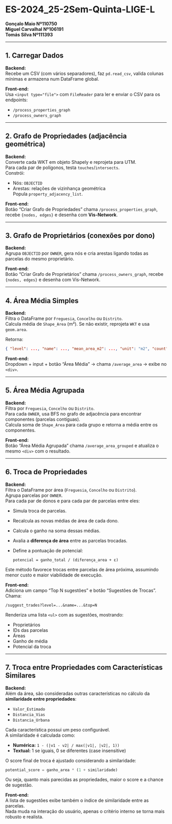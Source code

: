 # ES-2024_25-2Sem-Quinta-LIGE-L

**Gonçalo Maio Nº110750**  
**Miguel Carvalhal Nº106191**  
**Tomás Silva Nº111393**

---
## 1. Carregar Dados

**Backend:**  
Recebe um CSV (com vários separadores), faz `pd.read_csv`, valida colunas mínimas e armazena num DataFrame global.

**Front-end:**  
Usa `<input type="file">` com `FileReader` para ler e enviar o CSV para os endpoints:
- `/process_properties_graph`
- `/process_owners_graph`

---
## 2. Grafo de Propriedades (adjacência geométrica)

**Backend:**  
Converte cada WKT em objeto Shapely e reprojeta para UTM.  
Para cada par de polígonos, testa `touches`/`intersects`.  
Constrói:
- Nós: `OBJECTID`
- Arestas: relações de vizinhança geométrica  
Popula `property_adjacency_list`.

**Front-end:**  
Botão “Criar Grafo de Propriedades” chama `/process_properties_graph`, recebe `{nodes, edges}` e desenha com **Vis-Network**.

---
## 3. Grafo de Proprietários (conexões por dono)

**Backend:**  
Agrupa `OBJECTID` por `OWNER`, gera nós e cria arestas ligando todas as parcelas do mesmo proprietário.

**Front-end:**  
Botão “Criar Grafo de Proprietários” chama `/process_owners_graph`, recebe `{nodes, edges}` e desenha com Vis-Network.

---
## 4. Área Média Simples

**Backend:**  
Filtra o DataFrame por `Freguesia`, `Concelho` ou `Distrito`.  
Calcula média de `Shape_Area` (m²). Se não existir, reprojeta `WKT` e usa `geom.area`.

Retorna:
```json
{ "level": ..., "name": ..., "mean_area_m2": ..., "unit": "m2", "count": ... }
```

**Front-end:**  
Dropdown + input + botão “Área Média” → chama `/average_area` → exibe no `<div>`.

---
## 5. Área Média Agrupada

**Backend:**  
Filtra por `Freguesia`, `Concelho` ou `Distrito`.  
Para cada `OWNER`, usa BFS no grafo de adjacência para encontrar componentes (parcelas contíguas).  
Calcula soma de `Shape_Area` para cada grupo e retorna a média entre os componentes.

**Front-end:**  
Botão “Área Média Agrupada” chama `/average_area_grouped` e atualiza o mesmo `<div>` com o resultado.

---
## 6. Troca de Propriedades

**Backend:**  
Filtra o DataFrame por área (`Freguesia`, `Concelho` ou `Distrito`).  
Agrupa parcelas por `OWNER`.  
Para cada par de donos e para cada par de parcelas entre eles:

- Simula troca de parcelas.
- Recalcula as novas médias de área de cada dono.
- Calcula o ganho na soma dessas médias.
- Avalia a **diferença de área** entre as parcelas trocadas.
- Define a pontuação de potencial:
  
  ```
  potencial = ganho_total / (diferença_area + ε)
  ```

Este método favorece trocas entre parcelas de área próxima, assumindo menor custo e maior viabilidade de execução.

**Front-end:**  
Adiciona um campo “Top N sugestões” e botão “Sugestões de Trocas”.  
Chama:

```
/suggest_trades?level=...&name=...&top=N
```

Renderiza uma lista `<ul>` com as sugestões, mostrando:
- Proprietários
- IDs das parcelas
- Áreas
- Ganho de média
- Potencial da troca

---
## 7. Troca entre Propriedades com Características Similares

**Backend:**  
Além da área, são consideradas outras características no cálculo da **similaridade entre propriedades**:

- `Valor_Estimado`
- `Distancia_Vias`
- `Distancia_Urbana`

Cada característica possui um peso configurável.  
A similaridade é calculada como:

- **Numérica:** `1 - (|v1 - v2| / max(|v1|, |v2|, 1))`
- **Textual:** 1 se iguais, 0 se diferentes (case insensitive)

O score final de troca é ajustado considerando a similaridade:

```python
potential_score = ganho_area * (1 + similaridade)
```

Ou seja, quanto mais parecidas as propriedades, maior o score e a chance de sugestão.

**Front-end:**  
A lista de sugestões exibe também o índice de similaridade entre as parcelas.  
Nada muda na interação do usuário, apenas o critério interno se torna mais robusto e realista.
